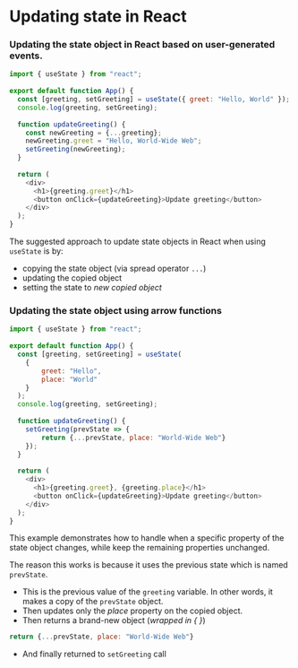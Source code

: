 # Updating state in React

### Updating the state object in React based on user-generated events.

```js
import { useState } from "react"; 
 
export default function App() { 
  const [greeting, setGreeting] = useState({ greet: "Hello, World" }); 
  console.log(greeting, setGreeting); 
 
  function updateGreeting() { 
    const newGreeting = {...greeting}; 
    newGreeting.greet = "Hello, World-Wide Web"; 
    setGreeting(newGreeting); 
  } 
 
  return ( 
    <div> 
      <h1>{greeting.greet}</h1> 
      <button onClick={updateGreeting}>Update greeting</button> 
    </div> 
  ); 
} 
```
The suggested approach to update state objects in React when using `useState` is by:
- copying the state object (via spread operator `...`)
- updating the copied object
- setting the state to *new copied object*


### Updating the state object using arrow functions

```js
import { useState } from "react"; 
 
export default function App() { 
  const [greeting, setGreeting] = useState( 
    { 
        greet: "Hello", 
        place: "World" 
    } 
  ); 
  console.log(greeting, setGreeting); 
 
  function updateGreeting() { 
    setGreeting(prevState => { 
        return {...prevState, place: "World-Wide Web"} 
    }); 
  } 
 
  return ( 
    <div> 
      <h1>{greeting.greet}, {greeting.place}</h1> 
      <button onClick={updateGreeting}>Update greeting</button> 
    </div> 
  ); 
} 
```

This example demonstrates how to handle when a specific property of the state object changes, while keep the remaining properties unchanged.

The reason this works is because it uses the previous state which is named `prevState`.
- This is the previous value of the `greeting` variable. 
In other words, it makes a copy of the `prevState` object.
- Then updates only the *place* property on the copied object.
- Then returns a brand-new object (*wrapped in { }*)
```js
return {...prevState, place: "World-Wide Web"} 
```
- And finally returned to `setGreeting` call
